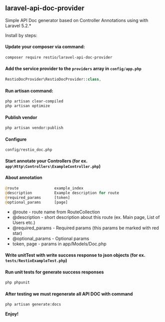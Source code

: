## laravel-api-doc-provider
Simple API Doc generator based on Controller Annotations using with Laravel 5.2.*

Install by steps:
#### Update your composer via command:
```bash
composer require restio/laravel-api-doc-provider
```

#### Add the service provider to the `providers` array in `config/app.php`

```php
RestioDocProvider\RestioDocProvider::class,
```

#### Run artisan command:

```bash
php artisan clear-compiled
php artisan optimize
```

#### Publish vendor

```bash
php artisan vendor:publish
```

#### Configure 
`config/restio_doc.php`

#### Start annotate your Controllers (for ex. `app\Http\Controllers\ExampleController.php`)

#### About annotation
```php
@route                example_index
@description          Example description for route
@required_params      [token]
@optional_params      [page]
```

- @route - route name from RouteCollection
- @description - short description about this route (ex. Main page, List of Users etc.)
- @required_params - Required params (this params be marked with red star)
- @optional_params - Optional params
- token, page - params in app/Models/Doc.php

#### Write unitTest with write success response to json objects (for ex. `tests/RestioExampleTest.php`)

#### Run unit tests for generate success responses
```bash
php phpunit
```

#### After testing we must regenerate all API DOC with command
```bash
php artisan generate:docs
```

**Enjoy!**

